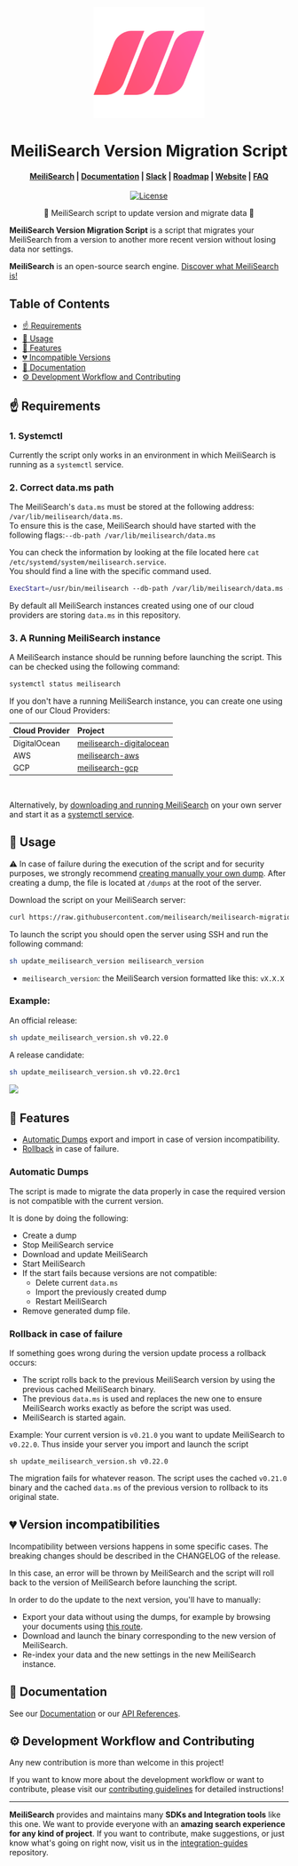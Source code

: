 <p align="center">
  <img src="https://github.com/meilisearch/integration-guides/blob/main/assets/logos/logo.svg" alt="MeiliSearch Version Update Script" width="200" height="200" />
</p>

<h1 align="center">MeiliSearch Version Migration Script</h1>

<h4 align="center">
  <a href="https://github.com/meilisearch/MeiliSearch">MeiliSearch</a> |
  <a href="https://docs.meilisearch.com">Documentation</a> |
  <a href="https://slack.meilisearch.com">Slack</a> |
  <a href="https://roadmap.meilisearch.com/tabs/1-under-consideration">Roadmap</a> |
  <a href="https://www.meilisearch.com">Website</a> |
  <a href="https://docs.meilisearch.com/faq">FAQ</a>
</h4>

<p align="center">
  <a href="https://github.com/meilisearch/meilisearch-migration/blob/main/LICENSE"><img src="https://img.shields.io/badge/license-MIT-informational" alt="License"></a>
</p>

<p align="center">🦜 MeiliSearch script to update version and migrate data 🦜</p>

**MeiliSearch Version Migration Script** is a script that migrates your MeiliSearch from a version to another more recent version without losing data nor settings.

**MeiliSearch** is an open-source search engine. [Discover what MeiliSearch is!](https://github.com/meilisearch/MeiliSearch)

## Table of Contents <!-- omit in toc -->

- [☝️ Requirements](#-requirements)
- [🚗 Usage](#-usage)
- [🎉 Features](#-features)
- [💔 Incompatible Versions](#-version-incompatibilities)
- [📖 Documentation](#-documentation)
- [⚙️ Development Workflow and Contributing](#️-development-workflow-and-contributing)

## ☝️ Requirements

### 1. Systemctl

Currently the script only works in an environment in which MeiliSearch is running as a `systemctl` service.

### 2. Correct data.ms path

The MeiliSearch's `data.ms` must be stored at the following address: `/var/lib/meilisearch/data.ms`.<br>
To ensure this is the case, MeiliSearch should have started with the following flags:`--db-path /var/lib/meilisearch/data.ms`

You can check the information by looking at the file located here `cat /etc/systemd/system/meilisearch.service`.<br>
You should find a line with the specific command used.

```bash
ExecStart=/usr/bin/meilisearch --db-path /var/lib/meilisearch/data.ms --env production
```

By default all MeiliSearch instances created using one of our cloud providers are storing `data.ms` in this repository.

### 3. A Running MeiliSearch instance

A MeiliSearch instance should be running before launching the script. This can be checked using the following command:

```bash
systemctl status meilisearch
```

If you don't have a running MeiliSearch instance, you can create one using one of our Cloud Providers:

| Cloud Provider | Project                                                                              |
| -------------- | :----------------------------------------------------------------------------------- |
| DigitalOcean   | [meilisearch-digitalocean](https://github.com/meilisearch/meilisearch-digitalocean/) |
| AWS            | [meilisearch-aws](https://github.com/meilisearch/meilisearch-aws/)                   |
| GCP            | [meilisearch-gcp](https://github.com/meilisearch/meilisearch-gcp/)                   |

<br>

Alternatively, by [downloading and running MeiliSearch](https://docs.meilisearch.com/learn/getting_started/installation.html#download-and-launch) on your own server and start it as a [systemctl service](https://www.freedesktop.org/software/systemd/man/systemctl.html).

## 🚗 Usage

⚠️ In case of failure during the execution of the script and for security purposes, we strongly recommend [creating manually your own dump](https://docs.meilisearch.com/reference/features/dumps.html#creating-a-dump). After creating a dump, the file is located at `/dumps` at the root of the server.

Download the script on your MeiliSearch server: 

```bash
curl https://raw.githubusercontent.com/meilisearch/meilisearch-migration/main/scripts/update_meilisearch_version.sh --output migration.sh --location
```

To launch the script you should open the server using SSH and run the following command:

```bash
sh update_meilisearch_version meilisearch_version
```

- `meilisearch_version`: the MeiliSearch version formatted like this: `vX.X.X`

### Example:

An official release:

```bash
sh update_meilisearch_version.sh v0.22.0
```

A release candidate:

```bash
sh update_meilisearch_version.sh v0.22.0rc1
```

![](../../assets/version_update.gif)

## 🎉 Features

- [Automatic Dumps](#automatic-dumps) export and import in case of version incompatibility.
- [Rollback](#rollback-in-case-of-failure) in case of failure.

### Automatic Dumps

The script is made to migrate the data properly in case the required version is not compatible with the current version.

It is done by doing the following:

- Create a dump
- Stop MeiliSearch service
- Download and update MeiliSearch
- Start MeiliSearch
- If the start fails because versions are not compatible:
  - Delete current `data.ms`
  - Import the previously created dump
  - Restart MeiliSearch
- Remove generated dump file.

### Rollback in case of failure

If something goes wrong during the version update process a rollback occurs:

- The script rolls back to the previous MeiliSearch version by using the previous cached MeiliSearch binary.
- The previous `data.ms` is used and replaces the new one to ensure MeiliSearch works exactly as before the script was used.
- MeiliSearch is started again.

Example:
Your current version is `v0.21.0` you want to update MeiliSearch to `v0.22.0`. Thus inside your server you import and launch the script

```
sh update_meilisearch_version.sh v0.22.0
```

The migration fails for whatever reason. The script uses the cached `v0.21.0` binary and the cached `data.ms` of the previous version to rollback to its original state.

## 💔 Version incompatibilities

Incompatibility between versions happens in some specific cases. The breaking changes should be described in the CHANGELOG of the release.

In this case, an error will be thrown by MeiliSearch and the script will roll back to the version of MeiliSearch before launching the script.

In order to do the update to the next version, you'll have to manually:

- Export your data without using the dumps, for example by browsing your documents using [this route](https://docs.meilisearch.com/reference/api/documents.html#get-documents).
- Download and launch the binary corresponding to the new version of MeiliSearch.
- Re-index your data and the new settings in the new MeiliSearch instance.

## 📖 Documentation

See our [Documentation](https://docs.meilisearch.com/learn/tutorials/getting_started.html) or our [API References](https://docs.meilisearch.com/reference/api/).

## ⚙️ Development Workflow and Contributing

Any new contribution is more than welcome in this project!

If you want to know more about the development workflow or want to contribute, please visit our [contributing guidelines](/CONTRIBUTING.md) for detailed instructions!

<hr>

**MeiliSearch** provides and maintains many **SDKs and Integration tools** like this one. We want to provide everyone with an **amazing search experience for any kind of project**. If you want to contribute, make suggestions, or just know what's going on right now, visit us in the [integration-guides](https://github.com/meilisearch/integration-guides) repository.
